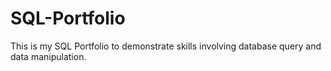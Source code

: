 # SQL-Portfolio
This is my SQL Portfolio to demonstrate skills involving database query and data manipulation.
